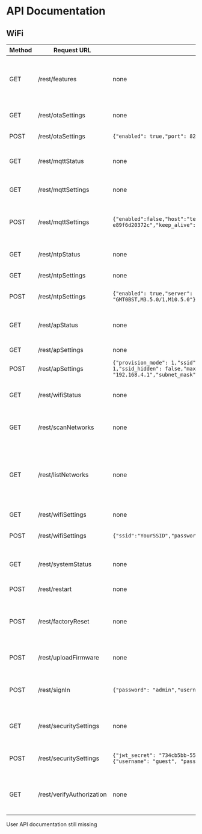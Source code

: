 # API Documentation

## WiFi

| Method | Request URL            | JSON Body                                                                                                                                                                                                                    | Info                                                                           |
| ------ | ---------------------- | ---------------------------------------------------------------------------------------------------------------------------------------------------------------------------------------------------------------------------- | ------------------------------------------------------------------------------ |
| GET    | /rest/features         | none                                                                                                                                                                                                                         | Tells the client which features of the UI should be use                        |
| GET    | /rest/otaSettings      | none                                                                                                                                                                                                                         | Retriev current OTA settings                                                   |
| POST   | /rest/otaSettings      | `{"enabled": true,"port": 8266,"password": "esp-sveltekit"}`                                                                                                                                                                 | Update OTA settings                                                            |
| GET    | /rest/mqttStatus       | none                                                                                                                                                                                                                         | Current MQTT connection status                                                 |
| GET    | /rest/mqttSettings     | none                                                                                                                                                                                                                         | Currently used MQTT settings                                                   |
| POST   | /rest/mqttSettings     | `{"enabled":false,"host":"test.mosquitto.org","port":1883,"username":"","password":"","client_id":"esp32-e89f6d20372c","keep_alive":60,"clean_session":true,"max_topic_length":128}`                                         | Update MQTT settings with new parameters                                       |
| GET    | /rest/ntpStatus        | none                                                                                                                                                                                                                         | Current NTP connection status                                                  |
| GET    | /rest/ntpSettings      | none                                                                                                                                                                                                                         | Current NTP settings                                                           |
| POST   | /rest/ntpSettings      | `{"enabled": true,"server": "time.google.com","tz_label": "Europe/London","tz_format": "GMT0BST,M3.5.0/1,M10.5.0"}`                                                                                                          | Update the NTP settings                                                        |
| GET    | /rest/apStatus         | none                                                                                                                                                                                                                         | Current AP status and client information                                       |
| GET    | /rest/apSettings       | none                                                                                                                                                                                                                         | Current AP settings                                                            |
| POST   | /rest/apSettings       | `{"provision_mode": 1,"ssid": "ESP8266-React-e89f6d20372c","password": "esp-react","channel": 1,"ssid_hidden": false,"max_clients": 4,"local_ip": "192.168.4.1","gateway_ip": "192.168.4.1","subnet_mask": "255.255.255.0"}` | Update AP settings                                                             |
| GET    | /rest/wifiStatus       | none                                                                                                                                                                                                                         | Current status of the wifi client connection                                   |
| GET    | /rest/scanNetworks     | none                                                                                                                                                                                                                         | Async Scan for Networks in Range                                               |
| GET    | /rest/listNetworks     | none                                                                                                                                                                                                                         | List networks in range after succesfull scanning. Otherwise triggers scanning. |
| GET    | /rest/wifiSettings     | none                                                                                                                                                                                                                         | Current WiFi settings                                                          |
| POST   | /rest/wifiSettings     | `{"ssid":"YourSSID","password":"YourPassword","hostname":"esp32-sveltekit","static_ip_config":false}`                                                                                                                        | Udate WiFi settings and credentials                                            |
| GET    | /rest/systemStatus     | none                                                                                                                                                                                                                         | Get system informations about the ESP.                                         |
| POST   | /rest/restart          | none                                                                                                                                                                                                                         | Restart the ESP32                                                              |
| POST   | /rest/factoryReset     | none                                                                                                                                                                                                                         | Reset the ESP32 and all settings to their default values                       |
| POST   | /rest/uploadFirmware   | none                                                                                                                                                                                                                         | File upload of firmware.bin                                                    |
| POST   | /rest/signIn           | `{"password": "admin","username": "admin"}  `                                                                                                                                                                                | Signs a user in and returns access token                                       |
| GET    | /rest/securitySettings | none                                                                                                                                                                                                                         | retrieves all user information and roles                                       |
| POST   | /rest/securitySettings | `{"jwt_secret": "734cb5bb-5597b722", "users": [{"username": "admin", "password": "admin", "admin": true}, {"username": "guest", "password": "guest", "admin": false, }]`                                                     | retrieves all user information and roles                                       |
| GET    | /rest/verifyAuthorization | none                                                                                                                                                                                                                      | Verifies the content of the auth bearer token                                  |

User API documentation still missing

